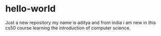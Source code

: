 # hello-world
Just a new repository
my name is aditya and from india
i am new in this cs50 course learning the introduction of computer science.
